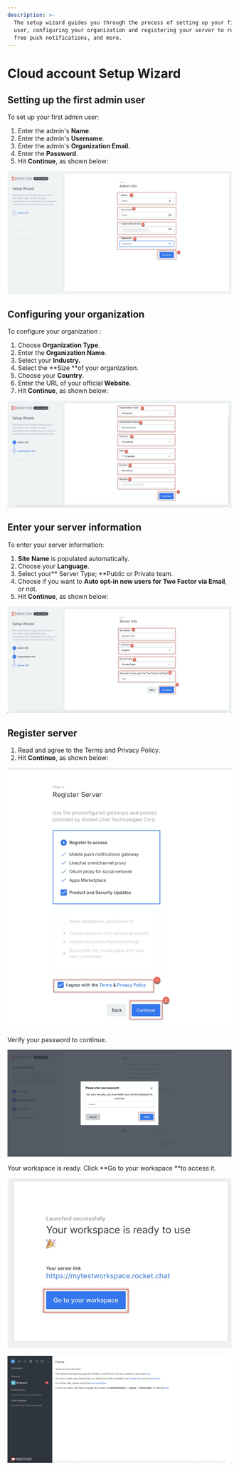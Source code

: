 ```yaml
---
description: >-
  The setup wizard guides you through the process of setting up your first admin
  user, configuring your organization and registering your server to receive
  free push notifications, and more.
---
```


# Cloud account Setup Wizard

## Setting up the first admin user

To set up your first admin user:

1. Enter the admin's **Name**.
2. Enter the admin's **Username**.
3. Enter the admin's **Organization Email.**
4. Enter the **Password**.
5. Hit **Continue**, as shown below:

![](<../../.gitbook/assets/image (74).png>)

## Configuring your organization

To configure your organization :

1. Choose **Organization Type**.
2. Enter the **Organization Name**.
3. Select your **Industry.**
4. Select the \*\*Size \*\*of your organization.
5. Choose your **Country**.
6. Enter the URL of your official **Website**.
7. Hit **Continue**, as shown below:

![](<../../.gitbook/assets/image (76).png>)

## Enter your server information

To enter your server information:

1. **Site** **Name** is populated automatically.
2. Choose your **Language**.
3. Select your\*\* Server Type; \*\*Public or Private team.
4. Choose if you want to **Auto opt-in new users for Two Factor via Email**, or not.
5. Hit **Continue**, as shown below:

![](<../../.gitbook/assets/image (77).png>)

## Register server

1. Read and agree to the Terms and Privacy Policy.
2. Hit **Continue**, as shown below:

![](<../../.gitbook/assets/image (78).png>)

Verify your password to continue.

![](<../../.gitbook/assets/image (79).png>)

Your workspace is ready. Click \*\*Go to your workspace \*\*to access it.

![](<../../.gitbook/assets/image (80).png>)

![](<../../.gitbook/assets/image (81).png>)

